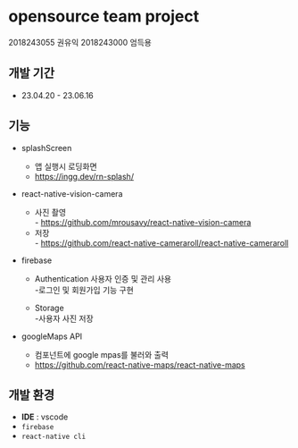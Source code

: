 # opensource team project

2018243055 권유익
2018243000 엄득용

## 개발 기간

- 23.04.20 - 23.06.16

## 기능

- splashScreen

  - 앱 실행시 로딩화면
  - https://ingg.dev/rn-splash/

- react-native-vision-camera

  - 사진 촬영<br> - https://github.com/mrousavy/react-native-vision-camera
  - 저장<br> - https://github.com/react-native-cameraroll/react-native-cameraroll

- firebase

  - Authentication 사용자 인증 및 관리 사용<br> -로그인 및 회원가입 기능 구현

  - Storage<br> -사용자 사진 저장

- googleMaps API
  - 컴포넌트에 google mpas를 불러와 출력
  - https://github.com/react-native-maps/react-native-maps

## 개발 환경

- **IDE** : vscode
- `firebase`
- `react-native cli`
